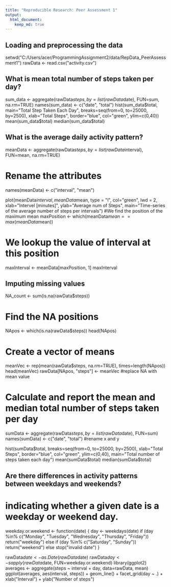 ```yaml
---
title: "Reproducible Research: Peer Assessment 1"
output: 
  html_document:
    keep_md: true
---
```



## Loading and preprocessing the data
setwd("C:/Users/acer/ProgrammingAssignment2/data/RepData_PeerAssessment1")
rawData <- read.csv("activity.csv")

## What is mean total number of steps taken per day?
sum_data <- aggregate(rawData$steps, by=list(rawData$date), FUN=sum, na.rm=TRUE)
names(sum_data) <- c("date", "total")
hist(sum_data$total, 
     main="Total Step Taken Each Day",
     breaks=seq(from=0, to=25000, by=2500),
     xlab="Total Steps", 
     border="blue", 
     col="green",
     ylim=c(0,40))
     mean(sum_data$total)
     median(sum_data$total)


## What is the average daily activity pattern?
meanData <- aggregate(rawData$steps, by=list(rawData$interval), FUN=mean, na.rm=TRUE)

# Rename the attributes
names(meanData) <- c("interval", "mean")

plot(meanData$interval, 
     meanData$mean,
     type = "l", 
     col="green", 
     lwd = 2,
     xlab="Intervel [minutes]", 
     ylab="Average num of Steps", 
     main="Time-series of the average number of steps per intervals")
     #We find the position of the maximum mean
maxPosition <- which(meanData$mean == max(meanData$mean))
# We lookup the value of interval at this position
maxInterval <- meanData[maxPosition, 1]
maxInterval


## Imputing missing values
NA_count <- sum(is.na(rawData$steps))
# Find the NA positions
NApos <- which(is.na(rawData$steps))
head(NApos)
# Create a vector of means
meanVec <- rep(mean(rawData$steps, na.rm=TRUE), times=length(NApos))
head(meanVec)
rawData[NApos, "steps"] <- meanVec #replace NA with mean value
# Calculate and report the mean and median total number of steps taken per day
sumData <- aggregate(rawData$steps, by=list(rawData$date), FUN=sum)
names(sumData) <- c("date", "total") #rename x and y

hist(sumData$total,
     breaks=seq(from=0, to=25000, by=2500),
     xlab="Total Steps", 
     border="blue", 
     col="green",
     ylim=c(0,40),
     main="Total number of steps taken each day")
     mean(sumData$total)
     median(sumData$total)


## Are there differences in activity patterns between weekdays and weekends?
#  indicating whether a given date is a weekday or weekend day.

weekday.or.weekend <- function(date) {
  day <- weekdays(date)
  if (day %in% c("Monday", "Tuesday", "Wednesday", "Thursday", "Friday"))
    return("weekday")
  else if (day %in% c("Saturday", "Sunday"))
    return("weekend")
  else
    stop("invalid date")
}

rawData$date <- as.Date(rawData$date)
rawData$day <- sapply(rawData$date, FUN=weekday.or.weekend)
library(ggplot2)
averages <- aggregate(steps ~ interval + day, data=rawData, mean)
ggplot(averages, aes(interval, steps)) + geom_line() + facet_grid(day ~ .) +
  xlab("Interval") + ylab("Number of steps") 
